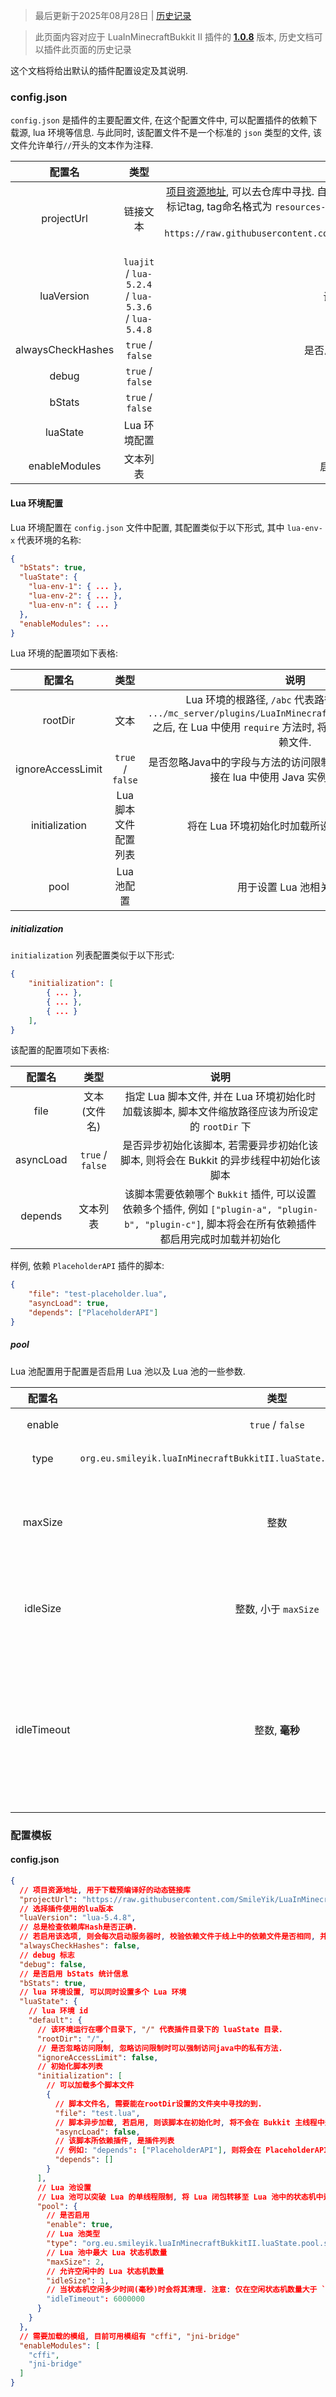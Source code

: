 [History]: https://github.com/SmileYik/LuaInMinecraftBukkitII/commits/gh-page/docs/Configuration.md
[LatestVersion]: https://github.com/SmileYik/LuaInMinecraftBukkitII/tree/tags/1.0.8
[ResourceRepo]: https://github.com/SmileYik/LuaInMinecraftBukkitII/tree/gh-page

> 最后更新于2025年08月28日 | [历史记录][History]

> 此页面内容对应于 LuaInMinecraftBukkit II 插件的 [**1.0.8**][LatestVersion] 版本, 历史文档可以插件此页面的历史记录

这个文档将给出默认的插件配置设定及其说明.

### config.json

`config.json` 是插件的主要配置文件, 在这个配置文件中, 可以配置插件的依赖下载源, lua 环境等信息.
与此同时, 该配置文件不是一个标准的 `json` 类型的文件, 该文件允许单行`//`开头的文本作为注释.

| 配置名 | 类型 | 说明 |
| :-: | :-: | :-: |
| projectUrl        | 链接文本 | [项目资源地址][ResourceRepo], 可以去仓库中寻找. 自 **1.0.8** 版本以后, 项目资源分支都会将与插件版本相匹配的资源标记tag, tag命名格式为 `resources-[插件版本]`, 例如插件版本为 1.0.8, 则会有资源分支 `resources-1.0.8`, 此时, 链接 `https://raw.githubusercontent.com/SmileYik/LuaInMinecraftBukkitII/refs/tags/resources-1.0.8` 即可填入配置中.
| luaVersion        | `luajit` / `lua-5.2.4` / `lua-5.3.6` / `lua-5.4.8` | 设置插件所使用的 lua 版本. |
| alwaysCheckHashes | `true` / `false` | 是否总是从资源仓库中获取最新依赖 |
| debug             | `true` / `false` | 是否启用 Debug 日志 |
| bStats            | `true` / `false` | 是否启用 bStats 统计信息 |
| luaState          | Lua 环境配置      | 配置 Lua 环境. |
| enableModules     | 文本列表          | 启用模组, 现可用模组有 `cffi` |

#### Lua 环境配置

Lua 环境配置在 `config.json` 文件中配置, 其配置类似于以下形式, 其中 `lua-env-x` 代表环境的名称:

```json
{
  "bStats": true,
  "luaState": {
    "lua-env-1": { ... },
    "lua-env-2": { ... },
    "lua-env-n": { ... }
  },
  "enableModules": ...
}
```

Lua 环境的配置项如下表格: 

| 配置名 | 类型 | 说明 |
| :-: | :-: | :-: |
| rootDir           | 文本               | Lua 环境的根路径, `/abc` 代表路径为服务器主机的 `.../mc_server/plugins/LuaInMinecraftBukkitII/luaState/abc`, 之后, 在 Lua 中使用 `require` 方法时, 将会从指定的路径中寻找依赖文件. |
| ignoreAccessLimit | `true` / `false`   | 是否忽略Java中的字段与方法的访问限制. 若忽略该限制, 则能够直接在 lua 中使用 Java 实例的私有方法. |
| initialization    | Lua 脚本文件配置列表 | 将在 Lua 环境初始化时加载所设定好的脚本文件. |
| pool              | Lua 池配置          | 用于设置 Lua 池相关配置. |

##### initialization

`initialization` 列表配置类似于以下形式:

```json
{
    "initialization": [
        { ... },
        { ... },
        { ... }
    ],
}
```

该配置的配置项如下表格:

| 配置名 | 类型 | 说明 |
| :-: | :-: | :-: |
| file      | 文本(文件名) | 指定 Lua 脚本文件, 并在 Lua 环境初始化时加载该脚本, 脚本文件缩放路径应该为所设定的 `rootDir` 下 |
| asyncLoad | `true` / `false` | 是否异步初始化该脚本, 若需要异步初始化该脚本, 则将会在 Bukkit 的异步线程中初始化该脚本 |
| depends   | 文本列表 | 该脚本需要依赖哪个 `Bukkit` 插件, 可以设置依赖多个插件, 例如 `["plugin-a", "plugin-b", "plugin-c"]`, 脚本将会在所有依赖插件都启用完成时加载并初始化 |

样例, 依赖 `PlaceholderAPI` 插件的脚本:

```json
{
    "file": "test-placeholder.lua",
    "asyncLoad": true,
    "depends": ["PlaceholderAPI"]
}
```

##### pool

Lua 池配置用于配置是否启用 Lua 池以及 Lua 池的一些参数.

| 配置名 | 类型 | 说明 |
| :-: | :-: | :-: |
| enable       | `true` / `false` | 是否启用 Lua 池 |
| type         | `org.eu.smileyik.luaInMinecraftBukkitII.luaState.pool.simplePool.SimpleLuaPool` | 配置 Lua 池种类
| maxSize      | 整数                  | Lua 池中最多允许同时拥有的 Lua 状态机数量. |
| idleSize     | 整数,  小于 `maxSize` | Lua 池中最多允许闲置的 Lua 状态机数量 |
| idleTimeout  | 整数, **毫秒**        | 当 Lua 池中的状态机闲置多长时间后将其移除; 仅当闲置的状态机数量大于 `idleSize` 时工作. |


### 配置模板

#### config.json

```json
{
  // 项目资源地址, 用于下载预编译好的动态链接库
  "projectUrl": "https://raw.githubusercontent.com/SmileYik/LuaInMinecraftBukkitII/refs/tags/resources-1.0.8",
  // 选择插件使用的lua版本
  "luaVersion": "lua-5.4.8",
  // 总是检查依赖库Hash是否正确. 
  // 若启用该选项, 则会每次启动服务器时, 校验依赖文件于线上中的依赖文件是否相同, 并获取最新的依赖文件.
  "alwaysCheckHashes": false,
  // debug 标志
  "debug": false,
  // 是否启用 bStats 统计信息
  "bStats": true,
  // lua 环境设置, 可以同时设置多个 Lua 环境
  "luaState": {
    // lua 环境 id
    "default": {
      // 该环境运行在哪个目录下, "/" 代表插件目录下的 luaState 目录.
      "rootDir": "/",
      // 是否忽略访问限制, 忽略访问限制时可以强制访问java中的私有方法.
      "ignoreAccessLimit": false,
      // 初始化脚本列表
      "initialization": [
        // 可以加载多个脚本文件
        {
          // 脚本文件名, 需要能在rootDir设置的文件夹中寻找的到.
          "file": "test.lua",
          // 脚本异步加载, 若启用, 则该脚本在初始化时, 将不会在 Bukkit 主线程中运行.
          "asyncLoad": false,
          // 该脚本所依赖插件, 是插件列表
          // 例如: "depends": ["PlaceholderAPI"], 则将会在 PlaceholderAPI 插件加载时, 才会加载该脚本.
          "depends": []
        }
      ],
      // Lua 池设置
      // Lua 池可以突破 Lua 的单线程限制, 将 Lua 闭包转移至 Lua 池中的状态机中运行, 并在运行完闭后, 将闭包返回的结果返回至主状态机中.
      "pool": {
        // 是否启用
        "enable": true,
        // Lua 池类型
        "type": "org.eu.smileyik.luaInMinecraftBukkitII.luaState.pool.simplePool.SimpleLuaPool",
        // Lua 池中最大 Lua 状态机数量
        "maxSize": 2,
        // 允许空闲中的 Lua 状态机数量
        "idleSize": 1,
        // 当状态机空闲多少时间(毫秒)时会将其清理. 注意: 仅在空闲状态机数量大于 `idleSize` 中设定的数量时才会进行清理.
        "idleTimeout": 6000000
      }
    }
  },
  // 需要加载的模组, 目前可用模组有 "cffi", "jni-bridge"
  "enableModules": [
    "cffi",
    "jni-bridge"
  ]
}
```